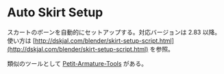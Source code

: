 # Auto Skirt Setup
スカートのボーンを自動的にセットアップする。対応バージョンは 2.83 以降。  
使い方は [http://dskjal.com/blender/skirt-setup-script.html](http://dskjal.com/blender/skirt-setup-script.html) を参照。

類似のツールとして [Petit-Armature-Tools](https://github.com/samia-done/Petit-Armature-Tools) がある。
